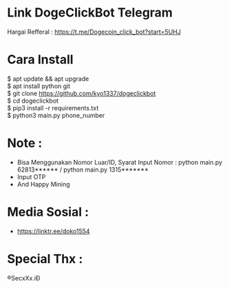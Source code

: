 # Link DogeClickBot Telegram
Hargai Refferal : https://t.me/Dogecoin_click_bot?start=5UHJ 

# Cara Install 
$ apt update && apt upgrade<br>
$ apt install python git<br>
$ git clone https://github.com/kyo1337/dogeclickbot<br>
$ cd dogeclickbot<br>
$ pip3 install -r requirements.txt<br>
$ python3 main.py phone_number<br>

# Note :
- Bisa Menggunakan Nomor Luar/ID, Syarat Input Nomor : python main.py 62813****** / python main.py 1315*******
- Input OTP
- And Happy Mining

# Media Sosial :
- https://linktr.ee/doko1554

# Special Thx :
®SecxXx.iĐ

